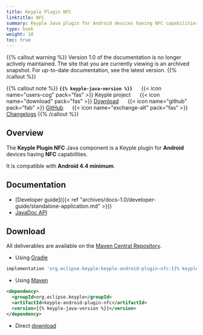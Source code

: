 ```yaml
---
title: Keyple Plugin NFC
linktitle: NFC
summary: Keyple Java plugin for Android devices having NFC capabilities.
type: book
weight: 10
toc: true
---
```

{{% callout warning %}}
Version 1.0 of the documentation is no longer actively maintained. The site that you are currently viewing is an archived snapshot. For up-to-date documentation, see the latest version.
{{% /callout %}}

{{% callout note %}}
**`{{% keyple-java-version %}}`**
&nbsp;&nbsp;&nbsp;&nbsp;&nbsp;{{< icon name="users-cog" pack="fas" >}}
Keyple project
&nbsp;&nbsp;&nbsp;&nbsp;&nbsp;{{< icon name="download" pack="fas" >}}
[Download](#download)
&nbsp;&nbsp;&nbsp;&nbsp;&nbsp;{{< icon name="github" pack="fab" >}}
[GitHub](https://github.com/eclipse-keyple/keyple-java/tree/master/android/keyple-plugin/android-nfc)
&nbsp;&nbsp;&nbsp;&nbsp;&nbsp;{{< icon name="exchange-alt" pack="fas" >}}
[Changelogs](https://github.com/eclipse-keyple/keyple-java/releases/)
{{% /callout %}}

## Overview

The **Keyple Plugin NFC** Java component is a Keyple plugin for **Android** devices having **NFC** capabilities.

It is compatible with **Android 4.4 minimum**.

## Documentation

* [Developer guide]({{< ref "archives/docs-1.0/developer-guide/standalone-application.md" >}})
* <a href="../../../../archives/docs-1.0/api-reference/java-api/keyple-android-plugin-nfc/{{% keyple-java-version %}}/index.html">JavaDoc API</a>

## Download

All deliverables are available on the [Maven Central Repository](https://search.maven.org/).

* Using [Gradle](https://gradle.org/)

```gradle
implementation 'org.eclipse.keyple:keyple-android-plugin-nfc:{{% keyple-java-version %}}'
```

* Using [Maven](https://maven.apache.org/)

```xml
<dependency>
  <groupId>org.eclipse.keyple</groupId>
  <artifactId>keyple-android-plugin-nfc</artifactId>
  <version>{{% keyple-java-version %}}</version>
</dependency>
```

* Direct [download](https://central.sonatype.dev/search?q=keyple-android-plugin-nfc)